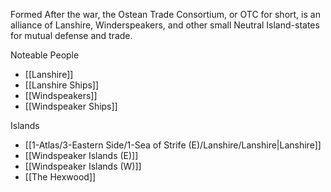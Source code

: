 Formed After the war, the Ostean Trade Consortium, or OTC for short, is an alliance of Lanshire, Winderspeakers, and other small Neutral Island-states for mutual defense and trade.

Noteable People
- [[Lanshire]]
- [[Lanshire Ships]]
- [[Windspeakers]]
- [[Windspeaker Ships]]

Islands
- [[1-Atlas/3-Eastern Side/1-Sea of Strife (E)/Lanshire/Lanshire|Lanshire]]
- [[Windspeaker Islands (E)]]
- [[Windspeaker Islands (W)]]
- [[The Hexwood]]